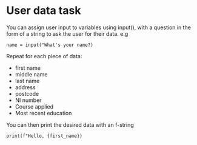 # User data task

You can assign user input to variables using input(), with a question in the form of a string to ask the user for their data. e.g

```
name = input("What's your name?)
```

Repeat for each piece of data:
- first name
- middle name
- last name
- address
- postcode
- NI number
- Course applied
- Most recent education

You can then print the desired data with an f-string
```
print(f"Hello, {first_name})
```